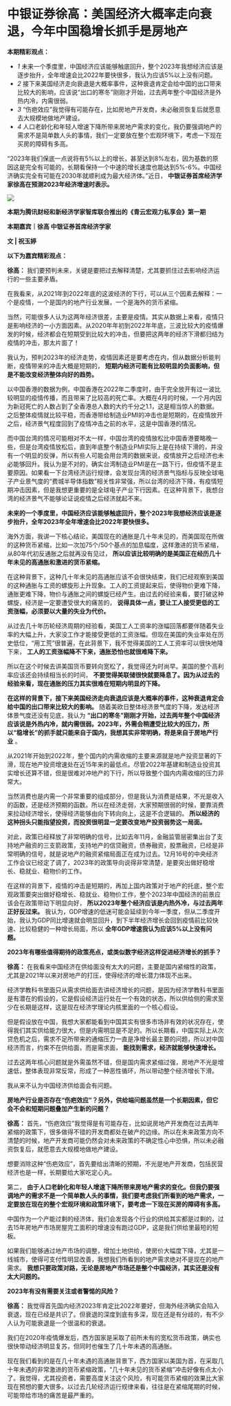 # 中银证券徐高：美国经济大概率走向衰退，今年中国稳增长抓手是房地产

**本期精彩观点：**

  * _1_ 未来一个季度里，中国经济应该能够触底回升，整个2023年我想经济应该是逐步抬升，全年增速会比2022年要快很多，我认为应该5%以上没有问题。
  * _2_ 接下来美国经济走向衰退是大概率事件，这种衰退肯定会给中国的出口带来比较大的影响，应该说“出口的寒冬”刚刚才开始，过去两年整个中国经济是外热内冷，内需很弱。
  * _3_ “伤疤效应”我觉得有可能存在，比如房地产开发商，未必融资恢复后就愿意去大规模地做地产建设。
  * _4_ 人口老龄化和年轻人增速下降所带来房地产需求的变化，我仍要强调地产的需求不是简单数人头的事情，我们一定要放在整个宏观环境下，考虑一下现在买房的障碍有多高。

“2023年我们保底一点说将有5%以上的增长，甚至达到8%左右，因为基数的原因这是完全有可能的，长期看保持一个中速的增长速度也能达到5%-6%。中国经济确实完全有可能在2030年就顺利成为最大经济体。”近日，
**中银证券首席经济学家徐高在预测2023年经济增速时表示。**

![](https://inews.gtimg.com/news_bt/OvcrGnhch1BJpC9R04QyO5nFHYMhG74pt3q5qG09EYwr8AA/1000)

**本期为腾讯财经和新经济学家智库联合推出的《青云宏观力私享会》第一期**

**本期嘉宾｜徐高 中银证券首席经济学家**

**文 | 祝玉婷**

**以下为嘉宾精彩观点：**

**徐高：** 我们要预判未来，关键是要把过去解释清楚，尤其要抓住过去影响经济运行的一些主要矛盾。

在我看来，从2021年到2022年底的这波经济的下行，可以从三个因素去解释：一个是疫情，一个是国内的地产行业发展，一个是海外的货币紧缩。

当然，可能很多人认为这两年经济很差，主要是疫情。其实从数据上来看，疫情只是影响经济的一小方面因素。从2020年年初到2022年年底，三波比较大的疫情爆发的时候，经济都会在短期受到比较大的冲击，但要把这两年的经济下滑都归结为疫情的冲击，那太片面了！

我认为，预判2023年的经济走势，疫情因素还是要考虑在内，但从数据分析能判断，疫情带来的冲击大概是短期的，
**短期内经济可能有比较明显的负面影响，但是不能改变经济整体向好的趋势。**

以中国香港的数据为例，中国香港在2022年二季度时，由于完全放开有过一波比较明显的疫情传播，而且带来了比较高的死亡率。大概在4月的时候，一个月内因为新冠死亡的人数占到了全香港总人数的大约千分之1.1，这是相当惊人的数据。之后整体疫情就比较平稳，而香港带给制造业PMI的冲击也是短期的，在疫情放开之后，经济景气程度回到了疫情冲击之前的水平，这是中国香港的情况。

而中国台湾的情况可能相对不太一样，中国台湾的疫情放松比中国香港要略晚一些，但是台湾疫情放松后，直到年底整个制造业PMI实际上是在持续下滑的，并没有一个明显的反弹，所以有些人可能会用台湾的数据来说，疫情放开之后经济也未必能够回升。我认为是不对的，确实台湾制造业PMI是在一路下行，但疫情不是主要原因。如果看一下台湾经济运行规律，会发现台湾的经济景气指标与反映全球电子产业景气度的“费城半导体指数”相关性非常强，所以台湾的经济下降，有疫情短期冲击因素，但是我想更重要的是全球电子产业下行因素。在这种背景下，我想台湾的经济景气不能够论证说疫情之后经济就起不来。

**未来的一个季度里，中国经济应该能够触底回升，整个2023年我想经济应该是逐步抬升，全年2023年全年增速会比2022年要快很多。**

海外方面，我讲一下核心结论，美国现在的通胀是几十年未见的，而美国现在所做的这种货币紧缩，比如一次加75个/50个基点的加息幅度，这样激进的货币紧缩，从80年代初反通胀之后就再没有见过，
**所以应该比较明确的是美国正在经历几十年未见的高通胀和激进的货币紧缩。**

在这种背景下，这种几十年未见的高通胀应该不会很快结束，我们已经观察到美国的这种通胀与工资的螺旋形上升现象。工人的工资提起来后，使得物价更难下降，通胀更难下降，物价与通胀之间的螺旋已经产生。由过去的经验来看，要打破这种螺旋，经济是一定要遭受很大的痛苦的，
**说得具体一点，要让工人接受更低的工资涨幅，必须要以大量的失业为代价。**

从过去几十年历轮经济周期的经验看，美国工人工资率的涨幅回落都要伴随着失业率的大幅上升，大家没工作才能接受更低的工资涨幅。但现在美国的失业率处在历史低位，“用工荒”很普遍，在此背景下，我不觉得美国的工人工资率可以很快地降下来，
**工人的工资涨幅降不下来，通胀恐怕也就很难降下来。**

所以在这个时候去讲美国货币要转向宽松了，我觉得还为时尚早。美国的整个高利率应该还会持续相当长的时间，
**不要觉得美联储很快就要降息了。因为从过去的经验来看，现在通胀的压力其实很难在短期内明显的下降。**

**在这样的背景下，接下来美国经济走向衰退应该是大概率的事件，这种衰退肯定会给中国的出口带来比较大的影响。**
随着美欧日整体经济景气度的下降，发达经济体景气度还没有见底，我认为
**“出口的寒冬”刚刚才开始，过去两年整个中国经济应该说是外热内冷，就内需很弱。2023年，外需会稍遭受比较大的压力，所以“稳增长”的抓手就只能来自于国内，我想其实非常明确，将是来自于房地产行业**
。

从2021年开始到2022年，整个国内的内需收缩的主要来源就是地产投资显著的下滑，现在地产投资增速处在近15年来的最低点。尽管2022年基建和制造业投资其实增长还算不错，但是很难对冲地产的下行，所以导致整个国内内需收缩的压力非常大。

当然消费也是内需一个非常重要的组成部分，但是我认为消费是结果，不光是收入的函数，还是经济预期的函数。所以在经济走弱，大家预期很弱的时候，要靠消费来拉动经济增长，使得经济能够由向下转向向上，这是不合逻辑的。
**所以经济的这种拐头只能指望投资，而投资很明显一定要改变地产投资弱势这一局面。**

对此，政策已经释放了非常明确的信号，比如去年11月，金融监管层密集出台了支持地产融资的三支箭政策，支持地产的信贷融资，债券融资，股票融资，已经是非常明确的信号，就是说地产的融资紧缩局面正在成为过去。12月16号的中央经济工作会议已经定了调了，2023年的政策导向说得非常清楚，是要突出做好稳增长、稳就业、稳物价的工作。

在这样的背景下，疫情的冲击是短期的，再加上国内政策对于地产的托底，整个宏观政策要突出做好稳增长、稳就业、稳物价工作，整个2023年中国经济的前景应该会在政策带动下明显向好，
**所以2023年整个经济应该是内热外冷，与过去两年正好反过来。**
我认为，GDP增速的低迷可能会延续到今年一季度，但从二季度开始，我认为GDP同比增速就会明显回升，到下半年经济增长会回到疫情前比较快速、比较稳健的一种增长局面，所以
**全年GDP增速我认为应该5%以上没有问题。**

**2023年有哪些值得期待的政策亮点，或类似数字经济这样促进经济增长的抓手？**

**徐高：** 在我看来中国经济在供给面没有太大的问题，主要是国内紧缩性的政策，尤其是2021年以来对房地产的打压，使得经济的增长潜力体现不出来。

经济学教科书里面只从需求供给面去讲经济增长的问题，是因为经济学教科书里面是有潜在的假设的，它是假设经济运行处在一个有效的状态，所以供给侧的需求至少在长期是这样，这是现在经济学理论内核里面的一个核心假设。

但是假设放在中国，我想大家都能看到中国其实有很多市场非有效的状况存在，使得我们其实供给能力很大，但是内需明显是不足的。所以长期看，中国实际上从次贷危机之后，需求不足所带来的通缩压力一直是净增长最主要的问题，所以对中国经济而言，约束不在供给面，而是需求面，
**能找到需求，经济就能够快速增长。**

过去这两年核心问题就是外需虽然不错，但是国内需求紧缩过强，房地产不光是增速低，整体表现非常反常，形成了一种恶性循环，所以带动整个经济增长下滑。

我从来不认为中国经济供给面会有问题。

**房地产行业是否存在“伤疤效应”？另外，供给端问题虽然是一个长期因素，但它会不会和短期问题叠加产生新的问题？**

**徐高：**
首先，“伤疤效应”我觉得是有可能存在，比如说房地产开发商在过去两年紧缩的政策下，很多做得不错的开发商都处在破产的边缘。所以在未来政策方向不清楚的时候，地产开发商可能仍然会对未来政策的不确定性心中恐惧，所以未必融资恢复后，就愿意去大规模地做地产建设。

想要消除这种“伤疤效应”，首先要给出清晰的预期，不光是地产开发商，包括民营经济也是一样，长期要给大家吃定心丸。

第二，
**由于人口老龄化和年轻人增速下降所带来房地产需求的变化。但我仍要强调地产的需求不是一个简单数人头的事情，我们要考虑我们所看到的地产需求，一定要放在现在的整个宏观环境和政策环境下，要考虑一下现在买房的障碍有多高。**

中国作为一个产能过剩的经济体，我们会发现各个行业的供给其实都是过剩的，过去15年房地产市场房屋完工面积的增速没有跑过GDP，这是我们供给里最短的短板。

如果我们能够通过地产市场的调整，增加土地供给，使房价大幅度下降，尤其是一线城市，使得可支付性明显改善，我想我们所看到的地产需求绝对不是现在的地产需求。
**我想只要政策对路，无论是房地产市场还是整个中国经济，其实还是没有太大问题的。**

**2023年有没有需要关注或者警惕的风险？**

**徐高：**
我觉得首先国内经济2023年肯定比2022年要好，但海外经济确实会陷入衰退，现在已经是共识了。但衰退的深度到底有多深，现在还是有分歧的，有不少人认为可能衰退是一个很温和的衰退。

我们在2020年疫情爆发后，西方国家是采取了前所未有的宽松货币政策，确实也很快带动经济明显复苏，但同时也催生了几十年未遇的高通胀。

现在我们看到的是在几十年未遇的高通胀背景下，西方国家以美国为首，在采取几十年未遇的非常激进的货币紧缩政策，“几十年未见的货币紧缩”冲击好像有点太小了。我觉得，尤其投资者，需要高度关注这个风险，有可能货币紧缩的效果比大家现在预想的要大很多。以过去几轮经济运行规律来看，往往是在紧缩尾期的时候，可能带给市场的痛苦是最严重的。


